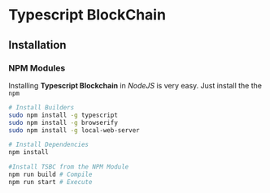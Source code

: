 # Typescript BlockChain

## Installation
### NPM Modules
Installing **Typescript Blockchain** in *NodeJS* is very easy. Just install the the `npm`

```bash
# Install Builders
sudo npm install -g typescript
sudo npm install -g browserify
sudo npm install -g local-web-server

# Install Dependencies
npm install

#Install TSBC from the NPM Module
npm run build # Compile
npm run start # Execute

```